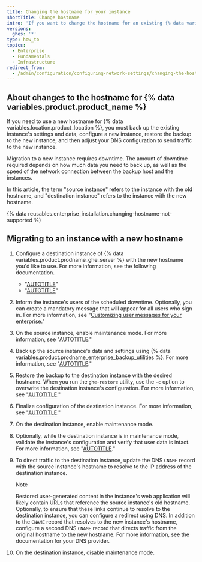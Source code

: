 ```yaml
---
title: Changing the hostname for your instance
shortTitle: Change hostname
intro: 'If you want to change the hostname for an existing {% data variables.product.prodname_ghe_server %} instance, you must restore the settings and data to a new instance.'
versions:
  ghes: '*'
type: how_to
topics:
  - Enterprise
  - Fundamentals
  - Infrastructure
redirect_from:
  - /admin/configuration/configuring-network-settings/changing-the-hostname-for-your-instance
---
```


## About changes to the hostname for {% data variables.product.product_name %}

If you need to use a new hostname for {% data variables.location.product_location %}, you must back up the existing instance's settings and data, configure a new instance, restore the backup to the new instance, and then adjust your DNS configuration to send traffic to the new instance.

Migration to a new instance requires downtime. The amount of downtime required depends on how much data you need to back up, as well as the speed of the network connection between the backup host and the instances.

In this article, the term "source instance" refers to the instance with the old hostname, and "destination instance" refers to the instance with the new hostname.

{% data reusables.enterprise_installation.changing-hostname-not-supported %}

## Migrating to an instance with a new hostname

1. Configure a destination instance of {% data variables.product.prodname_ghe_server %} with the new hostname you'd like to use. For more information, see the following documentation.

   * "[AUTOTITLE](/admin/installation/setting-up-a-github-enterprise-server-instance)"
   * "[AUTOTITLE](/admin/configuration/configuring-network-settings/configuring-the-hostname-for-your-instance)"
1. Inform the instance's users of the scheduled downtime. Optionally, you can create a mandatory message that will appear for all users who sign in. For more information, see "[Customizing user messages for your enterprise](/admin/managing-accounts-and-repositories/communicating-information-to-users-in-your-enterprise/customizing-user-messages-for-your-enterprise#creating-a-mandatory-message)."
1. On the source instance, enable maintenance mode. For more information, see "[AUTOTITLE](/admin/administering-your-instance/configuring-maintenance-mode/enabling-and-scheduling-maintenance-mode#enabling-maintenance-mode-immediately-or-scheduling-a-maintenance-window-for-a-later-time)."
1. Back up the source instance's data and settings using {% data variables.product.prodname_enterprise_backup_utilities %}. For more information, see "[AUTOTITLE](/admin/backing-up-and-restoring-your-instance/configuring-backups-on-your-instance)."
1. Restore the backup to the destination instance with the desired hostname. When you run the `ghe-restore` utility, use the `-c` option to overwrite the destination instance's configuration. For more information, see "[AUTOTITLE](/admin/backing-up-and-restoring-your-instance/configuring-backups-on-your-instance)."
1. Finalize configuration of the destination instance. For more information, see "[AUTOTITLE](/admin/configuration)."
1. On the destination instance, enable maintenance mode.
1. Optionally, while the destination instance is in maintenance mode, validate the instance's configuration and verify that user data is intact. For more information, see "[AUTOTITLE](/admin/administering-your-instance/configuring-maintenance-mode/enabling-and-scheduling-maintenance-mode#validating-changes-in-maintenance-mode-using-the-ip-exception-list)."
1. To direct traffic to the destination instance, update the DNS `CNAME` record with the source instance's hostname to resolve to the IP address of the destination instance.

   > [!NOTE]
   > Restored user-generated content in the instance's web application will likely contain URLs that reference the source instance's old hostname. Optionally, to ensure that these links continue to resolve to the destination instance, you can configure a redirect using DNS. In addition to the `CNAME` record that resolves to the new instance's hostname, configure a second DNS `CNAME` record that directs traffic from the original hostname to the new hostname. For more information, see the documentation for your DNS provider.

1. On the destination instance, disable maintenance mode.
